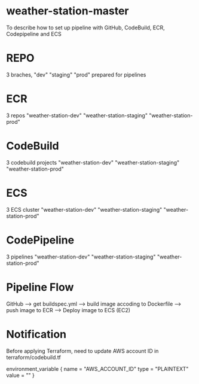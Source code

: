 # weather-station-master
To describe how to set up pipeline with GitHub, CodeBuild, ECR, Codepipeline and ECS   

# REPO
3 braches,  "dev" "staging" "prod" prepared for pipelines

# ECR
3 repos "weather-station-dev" "weather-station-staging" "weather-station-prod"

# CodeBuild

3 codebuild projects "weather-station-dev" "weather-station-staging" "weather-station-prod"

# ECS

3 ECS cluster "weather-station-dev" "weather-station-staging" "weather-station-prod"

# CodePipeline

3 pipelines "weather-station-dev" "weather-station-staging" "weather-station-prod"

# Pipeline Flow

GitHub --> get buildspec.yml --> build image accoding to Dockerfile --> push image to ECR --> Deploy image to ECS (EC2)

# Notification

Before applying Terraform, need to update AWS account ID in terraform/codebuild.tf

environment_variable {
      name  = "AWS_ACCOUNT_ID"
      type  = "PLAINTEXT"
      value = ""
    }
